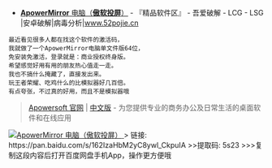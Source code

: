 - [**ApowerMirror** 电脑（**傲软投屏**）](https://www.52pojie.cn/thread-1012335-1-1.html)  - 『精品软件区』 - 吾爱破解 - LCG - LSG |安卓破解|病毒分析|www.52pojie.cn

```
最近看见很多人都在找这个软件的激活码，
我就做了一个ApowerMirror电脑单文件版64位，
免安装免激活，登录就是：商业授权终身版。
希望感觉好用有用的朋友热心值走一走。
我也不搞什么掩藏了，直接发出来。
玩王者荣耀、吃鸡什么的比模拟器好几百倍。
有点夸张，不过真的好用，而且不是模拟器哦
```
> [Apowersoft 官网](https://www.apowersoft.com/) | [中文版](https://www.apowersoft.cn/) - 为您提供专业的商务办公及日常生活的桌面软件和在线应用


 <a href="https://www.52pojie.cn/thread-1012335-1-1.html">
 <img src="https://attach.52pojie.cn/forum/201908/22/110351pk05n9e5k0fpzvya.png" border="0" title="ApowerMirror 电脑（傲软投屏）"> </a>
> 链接: https://pan.baidu.com/s/162IzaHbM2yC8ywl_CkpuIA
>>提取码: 5s23 
>>>复制这段内容后打开百度网盘手机App，操作更方便哦
